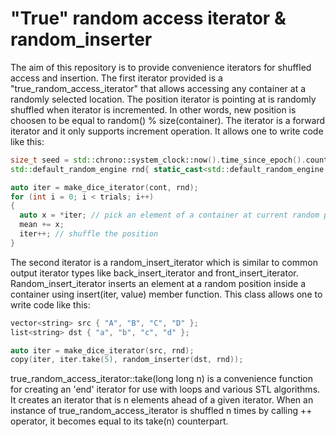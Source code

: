 # "True" random access iterator &amp; random_inserter

The aim of this repository is to provide convenience iterators for shuffled access and insertion. The first iterator provided is a "true_random_access_iterator" that allows accessing any container at a randomly selected location. The position iterator is pointing at is randomly shuffled when iterator is incremented. In other words, new position is choosen to be equal to random() % size(container). The iterator is a forward iterator and it only supports increment operation. It allows one to write code like this:

```c++
size_t seed = std::chrono::system_clock::now().time_since_epoch().count();
std::default_random_engine rnd{ static_cast<std::default_random_engine::result_type::result_type>(seed) };

auto iter = make_dice_iterator(cont, rnd);
for (int i = 0; i < trials; i++)
{
  auto x = *iter; // pick an element of a container at current random position
  mean += x;
  iter++; // shuffle the position
}
```

The second iterator is a random_insert_iterator which is similar to common output iterator types like back_insert_iterator and front_insert_iterator. Random_insert_iterator inserts an element at a random position inside a container using insert(iter, value) member function. This class allows one to write code like this:

```c++
vector<string> src { "A", "B", "C", "D" };
list<string> dst { "a", "b", "c", "d" };

auto iter = make_dice_iterator(src, rnd);
copy(iter, iter.take(5), random_inserter(dst, rnd));
```
  
true_random_access_iterator::take(long long n) is a convenience function for creating an 'end' iterator for use with
loops and various STL algorithms. It creates an iterator that is n elements ahead of a given iterator. When an instance of true_random_access_iterator is shuffled n times by calling ++ operator, it becomes equal to its take(n) counterpart.
